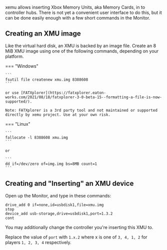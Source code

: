xemu allows inserting Xbox Memory Units, aka Memory Cards, in to controller hubs. There is not yet a convenient user interface to do this, but it can be done easily enough with a few short commands in the Monitor.

## Creating an XMU image

Like the virtual hard disk, an XMU is backed by an image file. Create an 8 MiB XMU image using one of the following commands, depending on your platform.

=== "Windows"

	```
	fsutil file createnew xmu.img 8388608
	```
	
	or use [FATXplorer](https://fatxplorer.eaton-works.com/2021/08/18/fatxplorer-3-0-beta-15--formatting-a-file-is-now-supported/).
	
	Note: FATXplorer is a 3rd party tool and not maintained or supported directly by xemu project. Use at your own risk.

=== "Linux"

	```
	fallocate -l 8388608 xmu.img
	```

	or

	```
	dd if=/dev/zero of=img.img bs=8MB count=1
	```

## Creating and "Inserting" an XMU device

Open up the Monitor, and type in these commands:

```
drive_add 0 if=none,id=usbdisk1,file=xmu.img
stop
device_add usb-storage,drive=usbdisk1,port=1.3.2
cont
```

You may additionally change the controller you're inserting this XMU to.

Replace the value of `port` with `1.x.2` where x is one of `3, 4, 1, 2` for players `1, 2, 3, 4` respectively.

